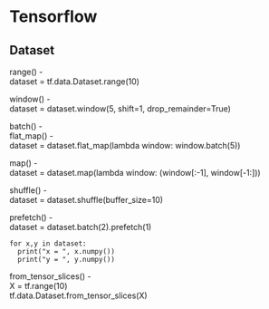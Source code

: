 # Tensorflow

## Dataset 


range() -   
dataset = tf.data.Dataset.range(10)  
  
window() -   
dataset = dataset.window(5, shift=1, drop_remainder=True)  
  
batch() -     
flat_map() -   
dataset = dataset.flat_map(lambda window: window.batch(5))  
  
map() -   
dataset = dataset.map(lambda window: (window[:-1], window[-1:]))  
  
shuffle() -   
dataset = dataset.shuffle(buffer_size=10)  
  
prefetch() -   
dataset = dataset.batch(2).prefetch(1) 
```  
for x,y in dataset:  
  print("x = ", x.numpy())   
  print("y = ", y.numpy())    
```    
    
from_tensor_slices() -   
X = tf.range(10)  
tf.data.Dataset.from_tensor_slices(X)  



  

